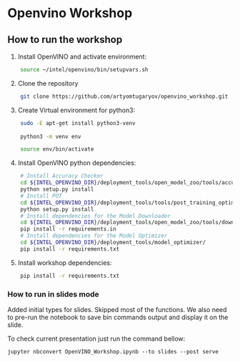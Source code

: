 # Openvino Workshop

## How to run the workshop

1. Install OpenVINO and activate environment:

```bash
    source ~/intel/openvino/bin/setupvars.sh
```

2. Clone the repository

```bash
    git clone https://github.com/artyomtugaryov/openvino_workshop.git
```

3. Create Virtual environment for python3:

```bash
    sudo -E apt-get install python3-venv
    
    python3 -m venv env

    source env/bin/activate
```

4. Install OpenVINO python dependencies:

```bash
    # Install Accuracy Checker
    cd ${INTEL_OPENVINO_DIR}/deployment_tools/open_model_zoo/tools/accuracy_checker/
    python setup.py install
    # Install POT
    cd ${INTEL_OPENVINO_DIR}/deployment_tools/tools/post_training_optimization_toolkit
    python setup.py install
    # Install dependencies for the Model Downloader
    cd ${INTEL_OPENVINO_DIR}/deployment_tools/open_model_zoo/tools/downloader/
    pip install -r requirements.in
    # Install dependencies for the Model Optimizer
    cd ${INTEL_OPENVINO_DIR}/deployment_tools/model_optimizer/
    pip install -r requirements.txt
```

5. Install workshop dependencies:

```bash
    pip install -r requirements.txt
```

### How to run in slides mode

Added initial types for slides. Skipped most of the functions.
We also need to pre-run the notebook to save bin commands output and display it on the slide.

To check current presentation just run the command bellow:
```
jupyter nbconvert OpenVINO_Workshop.ipynb --to slides --post serve
```

